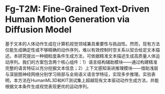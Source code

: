 # Fg-T2M: Fine-Grained Text-Driven Human Motion Generation via Diffusion Model

基于文本的人体动作生成在计算机视觉领域兼具重要性与挑战性。然而，现有方法仅能生成确定性或不够精确的动作序列，难以有效控制时空关系以契合给定文本描述。本研究提出一种细粒度条件生成方法，可依据精准文本描述生成高质量人体运动序列。我们的方案包含两个核心组件：1）语言结构辅助模块——通过构建精准完整的语言特征以充分挖掘文本信息；2）上下文感知渐进推理模块——借助浅层与深层图神经网络分别学习局部与全局语义语言学特征，实现多步推理。实验表明，本方法在HumanML3D和KIT测试集上超越现有文本驱动动作生成方法，并能根据文本条件生成视觉表现更优的运动序列。